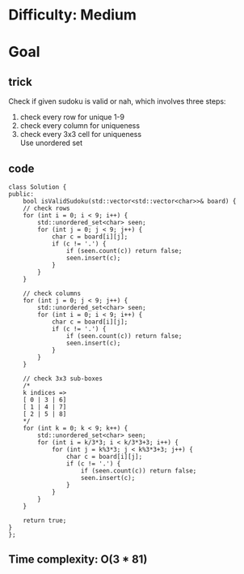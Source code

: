 # Difficulty: Medium
# Goal
## trick
Check if given sudoku is valid or nah, which involves three steps:  
1) check every row for unique 1-9  
2) check every column for uniqueness
3) check every 3x3 cell for uniqueness  
Use unordered set
## code
```
class Solution {
public:
    bool isValidSudoku(std::vector<std::vector<char>>& board) {
    // check rows
    for (int i = 0; i < 9; i++) {
        std::unordered_set<char> seen;
        for (int j = 0; j < 9; j++) {
            char c = board[i][j];
            if (c != '.') {
                if (seen.count(c)) return false;
                seen.insert(c);
            }
        }
    }

    // check columns
    for (int j = 0; j < 9; j++) {
        std::unordered_set<char> seen;
        for (int i = 0; i < 9; i++) {
            char c = board[i][j];
            if (c != '.') {
                if (seen.count(c)) return false;
                seen.insert(c);
            }
        }
    }

    // check 3x3 sub-boxes
    /*
    k indices =>
    [ 0 | 3 | 6]
    [ 1 | 4 | 7]
    [ 2 | 5 | 8]
    */
    for (int k = 0; k < 9; k++) {
        std::unordered_set<char> seen;
        for (int i = k/3*3; i < k/3*3+3; i++) {
            for (int j = k%3*3; j < k%3*3+3; j++) {
                char c = board[i][j];
                if (c != '.') {
                    if (seen.count(c)) return false;
                    seen.insert(c);
                }
            }
        }
    }

    return true;
}
};
```

## Time complexity: O(3 * 81) 
